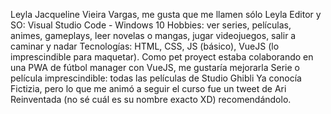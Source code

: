 Leyla Jacqueline Vieira Vargas, me gusta que me llamen sólo Leyla
Editor y SO: Visual Studio Code - Windows 10
Hobbies: ver series, películas, animes, gameplays, leer novelas o mangas, jugar videojuegos, salir a caminar y nadar
Tecnologías: HTML, CSS, JS (básico), VueJS (lo imprescindible para maquetar). Como pet proyect estaba colaborando en una PWA de fútbol manager con VueJS, me gustaría mejorarla
Serie o película imprescindible: todas las películas de Studio Ghibli
Ya conocía Fictizia, pero lo que me animó a seguir el curso fue un tweet de Ari Reinventada (no sé cuál es su nombre exacto XD) recomendándolo.


